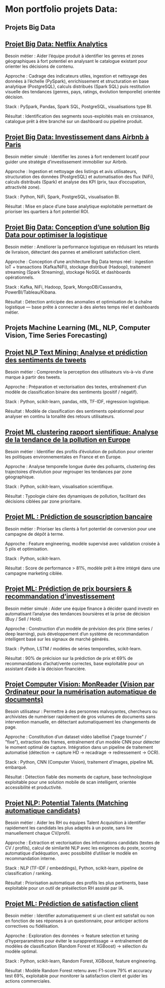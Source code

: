 # Mon portfolio projets Data:

## Projets Big Data

## [Projet Big Data: Netflix Analytics](https://github.com/gbangout/projet-big-data-netflix-analytics.git)
Besoin métier : Aider l’équipe produit à identifier les genres et zones géographiques à fort potentiel en analysant le catalogue existant pour orienter les décisions de contenu.

Approche : Cadrage des indicateurs utiles, ingestion et nettoyage des données à l’échelle (PySpark), enrichissement et structuration en base analytique (PostgreSQL), calculs distribués (Spark SQL) puis restitution visuelle des tendances (genres, pays, ratings, évolution temporelle) orientée décision.

Stack : PySpark, Pandas, Spark SQL, PostgreSQL, visualisations type BI.

Résultat : Identification des segments sous-exploités mais en croissance, catalogue prêt à être branché sur un dashboard ou pipeline produit.

## [Projet Big Data: Investissement dans Airbnb à Paris](https://github.com/gbangout/projet-big-data-investissement-airbnb.git)

Besoin métier simulé : Identifier les zones à fort rendement locatif pour guider une stratégie d’investissement immobilier sur Airbnb.

Approche : Ingestion et nettoyage des listings et avis utilisateurs, structuration des données (PostgreSQL) et automatisation des flux (NiFi), calculs distribués (Spark) et analyse des KPI (prix, taux d’occupation, attractivité zone).

Stack : Python, NiFi, Spark, PostgreSQL, visualisation BI.

Résultat : Mise en place d’une base analytique exploitable permettant de prioriser les quartiers à fort potentiel ROI.

## [Projet Big Data: Conception d’une solution Big Data pour optimiser la logistique](https://github.com/gbangout/gestion-de-projet-big-data-logistics.git)
Besoin métier : Améliorer la performance logistique en réduisant les retards de livraison, détectant des pannes et améliorant satisfaction client.

Approche : Conception d’une architecture Big Data temps réel : ingestion IoT + transactions (Kafka/NiFi), stockage distribué (Hadoop), traitement streaming (Spark Streaming), stockage NoSQL et dashboards opérationnels.

Stack : Kafka, NiFi, Hadoop, Spark, MongoDB/Cassandra, PowerBI/Tableau/Kibana.

Résultat : Détection anticipée des anomalies et optimisation de la chaîne logistique — base prête à connecter à des alertes temps réel et dashboards métier.

## Projets Machine Learning (ML, NLP, Computer Vision, Time Series Forecasting)

## [Projet NLP Text Mining: Analyse et prédiction des sentiments de tweets](https://github.com/gbangout/text-mining-sentiment.git)
Besoin métier : Comprendre la perception des utilisateurs vis-à-vis d’une marque à partir des tweets.

Approche : Préparation et vectorisation des textes, entraînement d’un modèle de classification binaire des sentiments (positif / négatif).

Stack : Python, scikit-learn, pandas, nltk, TF-IDF, régression logistique.

Résultat : Modèle de classification des sentiments opérationnel pour analyser en continu la tonalité des retours utilisateurs.


## [Projet ML clustering rapport sientifique: Analyse de la tendance de la pollution en Europe](https://www.eionet.europa.eu/etcs/etc-he/products/etc-he-products/etc-he-reports/etc-he-report-2023-8-long-term-trends-of-air-pollutants-at-european-and-national-level-2005-2021)
Besoin métier : Identifier des profils d’évolution de pollution pour orienter les politiques environnementales en France et en Europe.

Approche : Analyse temporelle longue durée des polluants, clustering des trajectoires d’évolution pour regrouper les tendances par zone géographique.

Stack : Python, scikit-learn, visualisation scientifique.

Résultat : Typologie claire des dynamiques de pollution, facilitant des décisions ciblées par zone prioritaire.

## [Projet ML : Prédiction de souscription bancaire](https://github.com/gbangout-apziva/term-deposit.git)
Besoin métier : Prioriser les clients à fort potentiel de conversion pour une campagne de dépôt à terme.

Approche : Feature engineering, modèle supervisé avec validation croisée à 5 plis et optimisation.

Stack : Python, scikit-learn.

Résultat : Score de performance > 81%, modèle prêt à être intégré dans une campagne marketing ciblée.


## [Projet ML: Prédiction de prix boursiers & recommandation d’investissement](https://github.com/gbangout-apziva/term-deposit.git)
Besoin métier simulé : Aider une équipe finance à décider quand investir en automatisant l’analyse des tendances boursières et la prise de décision (Buy / Sell / Hold).

Approche : Construction d’un modèle de prévision des prix (time series / deep learning), puis développement d’un système de recommandation intelligent basé sur les signaux de marché générés.

Stack : Python, LSTM / modèles de séries temporelles, scikit-learn.

Résultat : 90% de précision sur la prédiction de prix et 69% de recommandations d’achat/vente correctes, base exploitable pour un assistant d’aide à la décision financière.


## [Projet Computer Vision: MonReader (Vision par Ordinateur pour la numérisation automatique de documents)](https://github.com/gbangout-apziva/MonReader.git)
Besoin utilisateur : Permettre à des personnes malvoyantes, chercheurs ou archivistes de numériser rapidement de gros volumes de documents sans intervention manuelle, en détectant automatiquement les changements de page.

Approche : Constitution d’un dataset vidéo labellisé ("page tournée" / "fixe"), extraction des frames, entraînement d’un modèle CNN pour détecter le moment optimal de capture. Intégration dans un pipeline de traitement automatisé (détection → capture HD → recadrage → redressement → OCR).

Stack : Python, CNN (Computer Vision), traitement d’images, pipeline ML embarqué.

Résultat : Détection fiable des moments de capture, base technologique exploitable pour une solution mobile de scan intelligent, orientée accessibilité et productivité.

## [Projet NLP: Potential Talents (Matching automatique candidats)](https://github.com/gbangout-apziva/potential-talents.git)
Besoin métier : Aider les RH ou équipes Talent Acquisition à identifier rapidement les candidats les plus adaptés à un poste, sans lire manuellement chaque CV/profil.

Approche : Extraction et vectorisation des informations candidats (textes de CV / profils), calcul de similarité NLP avec les exigences du poste, scoring automatique d’adéquation, avec possibilité d’utiliser le modèle en recommandation interne.

Stack : NLP (TF-IDF / embeddings), Python, scikit-learn, pipeline de classification / ranking.

Résultat : Priorisation automatique des profils les plus pertinents, base exploitable pour un outil de présélection RH assisté par IA.


## [Projet ML: Prédiction de satisfaction client](https://github.com/gbangout-apziva/customer-happiness.git)
Besoin métier : Identifier automatiquement si un client est satisfait ou non en fonction de ses réponses à un questionnaire, pour anticiper actions correctives ou fidélisation.

Approche : Exploration des données → feature selection et tuning d’hyperparamètres pour éviter le surapprentissage → entraînement de modèles de classification (Random Forest et XGBoost) → sélection du modèle optimal.

Stack : Python, scikit-learn, Random Forest, XGBoost, feature engineering.

Résultat : Modèle Random Forest retenu avec F1-score 79% et accuracy test 69%, exploitable pour monitorer la satisfaction client et guider les actions commerciales.

